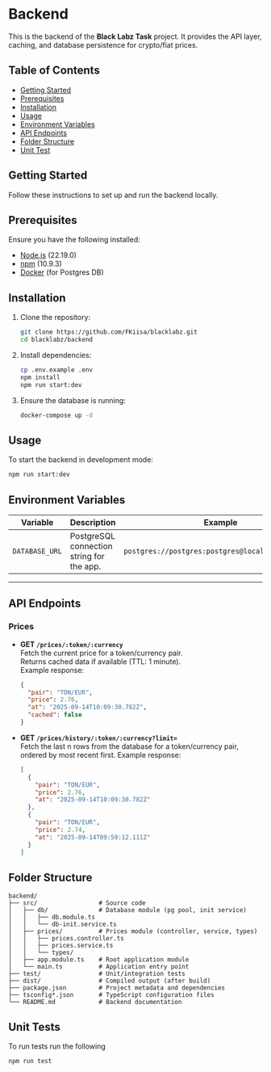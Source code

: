 # Backend

This is the backend of the **Black Labz Task** project. It provides the API layer, caching, and database persistence for crypto/fiat prices.

## Table of Contents

- [Getting Started](#getting-started)
- [Prerequisites](#prerequisites)
- [Installation](#installation)
- [Usage](#usage)
- [Environment Variables](#environment-variables)
- [API Endpoints](#api-endpoints)
- [Folder Structure](#folder-structure)
- [Unit Test](#unit-tests)

## Getting Started

Follow these instructions to set up and run the backend locally.

## Prerequisites

Ensure you have the following installed:

- [Node.js](https://nodejs.org/) (22.19.0)
- [npm](https://www.npmjs.com/) (10.9.3)
- [Docker](https://www.docker.com/) (for Postgres DB)

## Installation

1. Clone the repository:

   ```bash
   git clone https://github.com/FKiisa/blacklabz.git
   cd blacklabz/backend
   ```

2. Install dependencies:

   ```bash
   cp .env.example .env
   npm install
   npm run start:dev
   ```

3. Ensure the database is running:
   ```bash
   docker-compose up -d
   ```

## Usage

To start the backend in development mode:

```bash
npm run start:dev
```

## Environment Variables

| Variable       | Description                               | Example                                           |
| -------------- | ----------------------------------------- | ------------------------------------------------- |
| `DATABASE_URL` | PostgreSQL connection string for the app. | `postgres://postgres:postgres@localhost:5432/app` |

---

## API Endpoints

### Prices

- **GET `/prices/:token/:currency`**  
  Fetch the current price for a token/currency pair.  
  Returns cached data if available (TTL: 1 minute).  
  Example response:
  ```json
  {
    "pair": "TON/EUR",
    "price": 2.76,
    "at": "2025-09-14T10:09:30.782Z",
    "cached": false
  }
  ```
- **GET `/prices/history/:token/:currency?limit=`**  
   Fetch the last n rows from the database for a token/currency pair, ordered by most recent first.
  Example response:
  ```json
  [
    {
      "pair": "TON/EUR",
      "price": 2.76,
      "at": "2025-09-14T10:09:30.782Z"
    },
    {
      "pair": "TON/EUR",
      "price": 2.74,
      "at": "2025-09-14T09:59:12.111Z"
    }
  ]
  ```

## Folder Structure

```
backend/
├── src/                 # Source code
│   ├── db/              # Database module (pg pool, init service)
│   │   ├── db.module.ts
│   │   └── db-init.service.ts
│   ├── prices/          # Prices module (controller, service, types)
│   │   ├── prices.controller.ts
│   │   ├── prices.service.ts
│   │   └── types/
│   ├── app.module.ts    # Root application module
│   └── main.ts          # Application entry point
├── test/                # Unit/integration tests
├── dist/                # Compiled output (after build)
├── package.json         # Project metadata and dependencies
├── tsconfig*.json       # TypeScript configuration files
└── README.md            # Backend documentation
```

## Unit Tests

To run tests run the following
```bash
npm run test
```